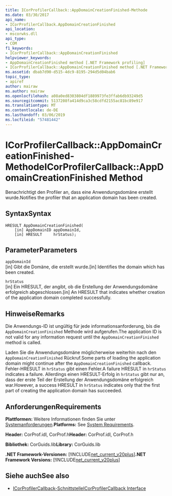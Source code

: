 ```yaml
---
title: ICorProfilerCallback::AppDomainCreationFinished-Methode
ms.date: 03/30/2017
api_name:
- ICorProfilerCallback.AppDomainCreationFinished
api_location:
- mscorwks.dll
api_type:
- COM
f1_keywords:
- ICorProfilerCallback::AppDomainCreationFinished
helpviewer_keywords:
- AppDomainCreationFinished method [.NET Framework profiling]
- ICorProfilerCallback::AppDomainCreationFinished method [.NET Framework profiling]
ms.assetid: dbab7d90-d515-4dc9-8195-294d5d04bab6
topic_type:
- apiref
author: mairaw
ms.author: mairaw
ms.openlocfilehash: a08a0ed8303804df1889973fe3ffab6db93249d5
ms.sourcegitcommit: 5137208fa414d9ca3c58cdfd2155ac81bc89e917
ms.translationtype: MT
ms.contentlocale: de-DE
ms.lasthandoff: 03/06/2019
ms.locfileid: "57481442"
---
```

# <a name="icorprofilercallbackappdomaincreationfinished-method"></a><span data-ttu-id="e2dde-102">ICorProfilerCallback::AppDomainCreationFinished-Methode</span><span class="sxs-lookup"><span data-stu-id="e2dde-102">ICorProfilerCallback::AppDomainCreationFinished Method</span></span>
<span data-ttu-id="e2dde-103">Benachrichtigt den Profiler an, dass eine Anwendungsdomäne erstellt wurde.</span><span class="sxs-lookup"><span data-stu-id="e2dde-103">Notifies the profiler that an application domain has been created.</span></span>  
  
## <a name="syntax"></a><span data-ttu-id="e2dde-104">Syntax</span><span class="sxs-lookup"><span data-stu-id="e2dde-104">Syntax</span></span>  
  
```  
HRESULT AppDomainCreationFinished(  
    [in] AppDomainID appDomainId,  
    [in] HRESULT     hrStatus);   
```  
  
## <a name="parameters"></a><span data-ttu-id="e2dde-105">Parameter</span><span class="sxs-lookup"><span data-stu-id="e2dde-105">Parameters</span></span>  
 `appDomainId`  
 <span data-ttu-id="e2dde-106">[in] Gibt die Domäne, die erstellt wurde.</span><span class="sxs-lookup"><span data-stu-id="e2dde-106">[in] Identifies the domain which has been created.</span></span>  
  
 `hrStatus`  
 <span data-ttu-id="e2dde-107">[in] Ein HRESULT, der angibt, ob die Erstellung der Anwendungsdomäne erfolgreich abgeschlossen.</span><span class="sxs-lookup"><span data-stu-id="e2dde-107">[in] An HRESULT that indicates whether creation of the application domain completed successfully.</span></span>  
  
## <a name="remarks"></a><span data-ttu-id="e2dde-108">Hinweise</span><span class="sxs-lookup"><span data-stu-id="e2dde-108">Remarks</span></span>  
 <span data-ttu-id="e2dde-109">Die Anwendungs-ID ist ungültig für jede informationsanforderung, bis die `AppDomainCreationFinished` Methode wird aufgerufen.</span><span class="sxs-lookup"><span data-stu-id="e2dde-109">The application ID is not valid for any information request until the `AppDomainCreationFinished` method is called.</span></span>  
  
 <span data-ttu-id="e2dde-110">Laden Sie die Anwendungsdomäne möglicherweise weiterhin nach den `AppDomainCreationFinished` Rückruf.</span><span class="sxs-lookup"><span data-stu-id="e2dde-110">Some parts of loading the application domain might continue after the `AppDomainCreationFinished` callback.</span></span> <span data-ttu-id="e2dde-111">Fehler-HRESULT in `hrStatus` gibt einen Fehler.</span><span class="sxs-lookup"><span data-stu-id="e2dde-111">A failure HRESULT in `hrStatus` indicates a failure.</span></span> <span data-ttu-id="e2dde-112">Allerdings einen HRESULT-Erfolg in `hrStatus` gibt nur an, dass der erste Teil der Erstellung der Anwendungsdomäne erfolgreich war.</span><span class="sxs-lookup"><span data-stu-id="e2dde-112">However, a success HRESULT in `hrStatus` indicates only that the first part of creating the application domain has succeeded.</span></span>  
  
## <a name="requirements"></a><span data-ttu-id="e2dde-113">Anforderungen</span><span class="sxs-lookup"><span data-stu-id="e2dde-113">Requirements</span></span>  
 <span data-ttu-id="e2dde-114">**Plattformen:** Weitere Informationen finden Sie unter [Systemanforderungen](../../../../docs/framework/get-started/system-requirements.md).</span><span class="sxs-lookup"><span data-stu-id="e2dde-114">**Platforms:** See [System Requirements](../../../../docs/framework/get-started/system-requirements.md).</span></span>  
  
 <span data-ttu-id="e2dde-115">**Header:** CorProf.idl, CorProf.h</span><span class="sxs-lookup"><span data-stu-id="e2dde-115">**Header:** CorProf.idl, CorProf.h</span></span>  
  
 <span data-ttu-id="e2dde-116">**Bibliothek:** CorGuids.lib</span><span class="sxs-lookup"><span data-stu-id="e2dde-116">**Library:** CorGuids.lib</span></span>  
  
 <span data-ttu-id="e2dde-117">**.NET Framework-Versionen:** [!INCLUDE[net_current_v20plus](../../../../includes/net-current-v20plus-md.md)]</span><span class="sxs-lookup"><span data-stu-id="e2dde-117">**.NET Framework Versions:** [!INCLUDE[net_current_v20plus](../../../../includes/net-current-v20plus-md.md)]</span></span>  
  
## <a name="see-also"></a><span data-ttu-id="e2dde-118">Siehe auch</span><span class="sxs-lookup"><span data-stu-id="e2dde-118">See also</span></span>
- [<span data-ttu-id="e2dde-119">ICorProfilerCallback-Schnittstelle</span><span class="sxs-lookup"><span data-stu-id="e2dde-119">ICorProfilerCallback Interface</span></span>](../../../../docs/framework/unmanaged-api/profiling/icorprofilercallback-interface.md)
